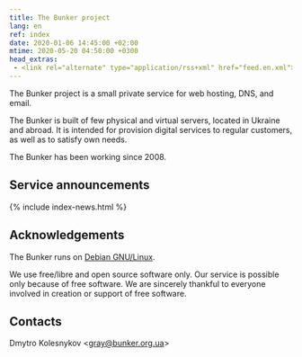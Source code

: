 ```yaml
---
title: The Bunker project
lang: en
ref: index
date: 2020-01-06 14:45:00 +02:00
mtime: 2020-05-20 04:50:00 +0300
head_extras:
 - <link rel="alternate" type="application/rss+xml" href="feed.en.xml">
---
```

The Bunker project is a small private service for web hosting,
DNS, and email.

The Bunker is built of few physical and virtual servers,
located in Ukraine and abroad.
It is intended for provision digital services to regular customers,
as well as to satisfy own needs.

The Bunker has been working since 2008.


Service announcements
---------------------

{% include index-news.html %}


Acknowledgements
----------------

The Bunker runs on [Debian GNU/Linux][1].

We use free/libre and open source software only.
Our service is possible only because of free software.
We are sincerely thankful to everyone involved in creation or support
of free software.


Contacts
--------

<p itemscope itemtype="http://schema.org/Person">
  <span itemprop="name">Dmytro Kolesnykov</span>
  <span aria-hidden="true">&lt;</span><a
    href="mailto:%22Dmytro%20Kolesnykov%22%20%3cgray@bunker.org.ua%3e"
    class="mail" itemprop="email">gray@bunker.org.ua</a><span
    aria-hidden="true">&gt;</span>
</p>

[1]: https://www.debian.org/index.en.html
